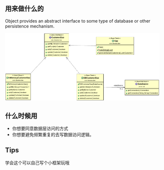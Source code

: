 ## 用来做什么的

Object provides an abstract interface to some type of database or
other persistence mechanism.

![alt text](./etc/dao.png "Data Access Object")

## 什么时候用

* 你想要同意数据层访问的方式
* 你想要避免频繁重复的去写数据访问逻辑。

## Tips

学会这个可以自己写个小框架玩哦
